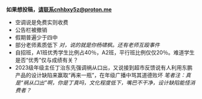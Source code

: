 **如果想投稿，请联系cnhbxy5z@proton.me**

- 空调说是免费实则收费
- 公告栏被撤销
- 假期普遍少于四中
- 部分老师素质低下
_对，说的就是你杨啸枫。还有老师互殴事件_
- 自招班，A1班优秀学生比例占40％，A2班，平行班比例仅仅20％。难道学生是否“优秀”仅与成绩有关？
- 2023级年级主任丁治东先强调祸从口出，又说接到超市反馈说有人利用东鹏产品的设计缺陷来赢取“再来一瓶”，在年级广播中骂其道德败坏
_笔者注：真是“祸从口出”啊，你是丁真吗，文化程度低下，嘴巴不干净，设计缺陷能怪消费者？_